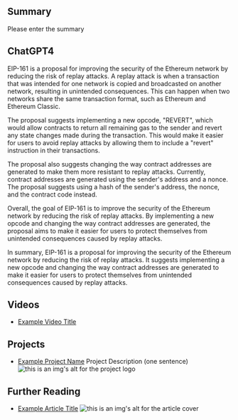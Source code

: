 ## Summary

Please enter the summary

## ChatGPT4

EIP-161 is a proposal for improving the security of the Ethereum network by reducing the risk of replay attacks. A replay attack is when a transaction that was intended for one network is copied and broadcasted on another network, resulting in unintended consequences. This can happen when two networks share the same transaction format, such as Ethereum and Ethereum Classic. 

The proposal suggests implementing a new opcode, "REVERT", which would allow contracts to return all remaining gas to the sender and revert any state changes made during the transaction. This would make it easier for users to avoid replay attacks by allowing them to include a "revert" instruction in their transactions. 

The proposal also suggests changing the way contract addresses are generated to make them more resistant to replay attacks. Currently, contract addresses are generated using the sender's address and a nonce. The proposal suggests using a hash of the sender's address, the nonce, and the contract code instead. 

Overall, the goal of EIP-161 is to improve the security of the Ethereum network by reducing the risk of replay attacks. By implementing a new opcode and changing the way contract addresses are generated, the proposal aims to make it easier for users to protect themselves from unintended consequences caused by replay attacks. 

In summary, EIP-161 is a proposal for improving the security of the Ethereum network by reducing the risk of replay attacks. It suggests implementing a new opcode and changing the way contract addresses are generated to make it easier for users to protect themselves from unintended consequences caused by replay attacks.

## Videos

- [Example Video Title](https://www.youtube.com/watch?v=TDGq4aeevgY)

## Projects

- [Example Project Name](https://xxxx.xxx/xxxxx) Project Description (one sentence) ![this is an img's alt for the project logo](https://xxxx.xxx/project-logo.xxx)

## Further Reading

- [Example Article Title](https://xxxx.xxx/xxxxx) ![this is an img's alt for the article cover](https://xxxx.xxx/article-cover.xxx)
